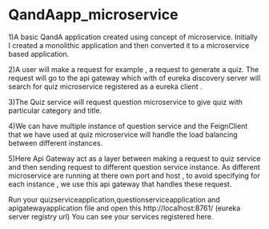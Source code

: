 # QandAapp_microservice

1)A basic QandA application created using concept of microservice. Initially I created a monolithic application and then converted it to a microservice based application.

2)A user will make a request for example , a request to generate a quiz. The request will go to the api gateway which with of eureka discovery server will search for quiz microservice registered as a eureka client .

3)The Quiz service will request question microservice to give quiz with particular category and title.

4)We can have multiple instance of question service and the FeignClient that we have used at quiz microservice will handle the load balancing between different instances.

5)Here Api Gateway act as a layer between making a request to quiz service and then sending request to different question service instance. As different microservice are running at there own port and host , to avoid specifying for each instance , we use this api gateway that handles these request.

Run your quizserviceapplication,questionserviceapplication and apigatewayapplication file and open this http://localhost:8761/  (eureka server registry url)
You can see your services registered here.

